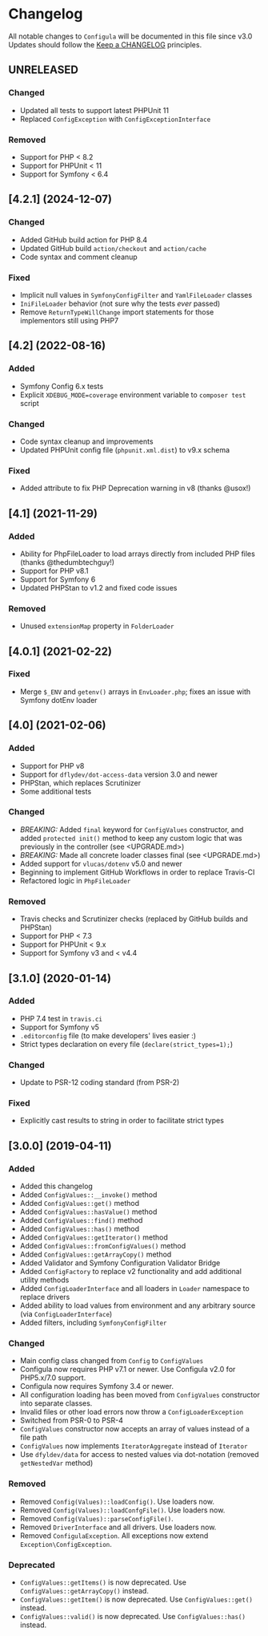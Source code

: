 # Changelog

All notable changes to `Configula` will be documented in this file since v3.0
Updates should follow the [Keep a CHANGELOG](http://keepachangelog.com/) principles.

## UNRELEASED
### Changed
- Updated all tests to support latest PHPUnit 11
- Replaced `ConfigException` with `ConfigExceptionInterface`

### Removed
- Support for PHP < 8.2
- Support for PHPUnit < 11
- Support for Symfony < 6.4

## [4.2.1] (2024-12-07)
### Changed
- Added GitHub build action for PHP 8.4
- Updated GitHub build `action/checkout` and `action/cache`
- Code syntax and comment cleanup
### Fixed
- Implicit null values in `SymfonyConfigFilter` and `YamlFileLoader` classes
- `IniFileLoader` behavior (not sure why the tests _ever_ passed)
- Remove `ReturnTypeWillChange` import statements for those implementors still using PHP7

## [4.2] (2022-08-16)
### Added
- Symfony Config 6.x tests
- Explicit `XDEBUG_MODE=coverage` environment variable to `composer test` script
### Changed
- Code syntax cleanup and improvements
- Updated PHPUnit config file (`phpunit.xml.dist`) to v9.x schema
### Fixed
- Added attribute to fix PHP Deprecation warning in v8 (thanks @usox!)

## [4.1] (2021-11-29)
### Added
- Ability for PhpFileLoader to load arrays directly from included PHP files (thanks @thedumbtechguy!)
- Support for PHP v8.1
- Support for Symfony 6
- Updated PHPStan to v1.2 and fixed code issues
### Removed
- Unused `extensionMap` property in `FolderLoader`

## [4.0.1] (2021-02-22)
### Fixed
- Merge `$_ENV` and `getenv()` arrays in `EnvLoader.php`; fixes an issue with Symfony dotEnv loader

## [4.0] (2021-02-06)
### Added
- Support for PHP v8
- Support for `dflydev/dot-access-data` version 3.0 and newer
- PHPStan, which replaces Scrutinizer
- Some additional tests
### Changed
- *BREAKING:* Added `final` keyword for `ConfigValues` constructor, and added `protected init()` method to keep any custom
  logic that was previously in the controller (see <UPGRADE.md>)
- *BREAKING:* Made all concrete loader classes final (see <UPGRADE.md>)
- Added support for `vlucas/dotenv` v5.0 and newer
- Beginning to implement GitHub Workflows in order to replace Travis-CI
- Refactored logic in `PhpFileLoader` 
### Removed 
- Travis checks and Scrutinizer checks (replaced by GitHub builds and PHPStan)
- Support for PHP < 7.3
- Support for PHPUnit < 9.x
- Support for Symfony v3 and < v4.4

## [3.1.0] (2020-01-14)
### Added
- PHP 7.4 test in `travis.ci`
- Support for Symfony v5
- `.editorconfig` file (to make developers' lives easier :)
- Strict types declaration on every file (`declare(strict_types=1);`)
### Changed
- Update to PSR-12 coding standard (from PSR-2)
### Fixed
- Explicitly cast results to string in order to facilitate strict types

## [3.0.0] (2019-04-11)
### Added
- Added this changelog
- Added `ConfigValues::__invoke()` method
- Added `ConfigValues::get()` method
- Added `ConfigValues::hasValue()` method
- Added `ConfigValues::find()` method
- Added `ConfigValues::has()` method
- Added `ConfigValues::getIterator()` method
- Added `ConfigValues::fromConfigValues()` method
- Added `ConfigValues::getArrayCopy()` method
- Added Validator and Symfony Configuration Validator Bridge
- Added `ConfigFactory` to replace v2 functionality and add additional utility methods
- Added `ConfigLoaderInterface` and all loaders in `Loader` namespace to replace drivers
- Added ability to load values from environment and any arbitrary source (via `ConfigLoaderInterface`)
- Added filters, including `SymfonyConfigFilter`
### Changed
- Main config class changed from `Config` to `ConfigValues`
- Configula now requires PHP v7.1 or newer.  Use Configula v2.0 for PHP5.x/7.0 support.
- Configula now requires Symfony 3.4 or newer.
- All configuration loading has been moved from `ConfigValues` constructor into separate classes.
- Invalid files or other load errors now throw a `ConfigLoaderException`
- Switched from PSR-0 to PSR-4
- `ConfigValues` constructor now accepts an array of values instead of a file path
- `ConfigValues` now implements `IteratorAggregate` instead of `Iterator`
- Use `dfyldev/data` for access to nested values via dot-notation (removed `getNestedVar` method)
### Removed
- Removed `Config(Values)::loadConfig()`.  Use loaders now.
- Removed `Config(Values)::loadConfgFile()`.  Use loaders now.
- Removed `Config(Values)::parseConfigFile()`.
- Removed `DriverInterface` and all drivers.  Use loaders now.
- Removed `ConfigulaException`.  All exceptions now extend `Exception\ConfigException`.
### Deprecated
- `ConfigValues::getItems()` is now deprecated.  Use `ConfigValues::getArrayCopy()` instead.
- `ConfigValues::getItem()` is now deprecated.  Use `ConfigValues::get()` instead.
- `ConfigValues::valid()` is now deprecated.  Use `ConfigValues::has()` instead.

